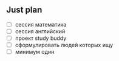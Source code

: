 ## Just plan
- [ ] сессия математика 
- [ ] сессия английский 
- [ ] проект study buddy 
- [ ] сформулировать людей которых ищу
- [ ] минимум один
